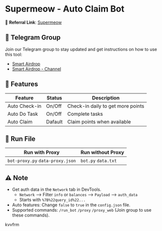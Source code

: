 # Supermeow - Auto Claim Bot

🔗 **Referral Link**: [Supermeow](https://t.me/supermeow_vip_bot?start=5914982564)

## 📢 Telegram Group

Join our Telegram group to stay updated and get instructions on how to use this tool:

- [Smart Airdrop](https://t.me/smartairdrop2120)
- [Smart Airdrop - Channel](https://t.me/smartairdrop_channel)

## 🌟 Features

| Feature       | Status  | Description                       |
| ------------- | ------- | --------------------------------- |
| Auto Check-in | On/Off  | Check-in daily to get more points |
| Auto Do Task  | On/Off  | Complete tasks                    |
| Auto Claim    | Dafault | Claim points when available       |

## 🚀 Run File

| Run with Proxy                   | Run without Proxy   |
| -------------------------------- | ------------------- |
| `bot-proxy.py` `data-proxy.json` | `bot.py` `data.txt` |

## ⚠️ Note

- Get auth data in the `Network` tab in DevTools.
  - `Network` --> Filter `info` or `balances` --> `Payload` --> `auth_data`
  - Starts with `%7B%22query_id%22...`
- Auto features: Change `false` to `true` in the `config.json` file.
- Supported commands: `/run_bot` `/proxy` `/proxy_web` (Join group to use these commands).

kvvfrm